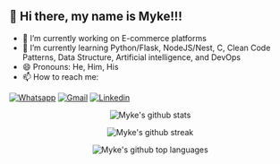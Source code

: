 ## 👋 Hi there, my name is Myke!!!

- 🔭 I’m currently working on E-commerce platforms
- 🌱 I’m currently learning Python/Flask, NodeJS/Nest, C, Clean Code Patterns, Data Structure, Artificial intelligence, and DevOps
- 😄 Pronouns: He, Him, His
- 📫 How to reach me:

[![Whatsapp](https://img.shields.io/badge/WhatsApp-25D366?style=for-the-badge&logo=whatsapp&logoColor=white&url=https://wa.me/+5513988047620)](https://wa.me/+5513988047620)
[![Gmail](https://img.shields.io/badge/Gmail-D14836?style=for-the-badge&logo=gmail&logoColor=white&url=https://sujeitoprogramador.com/)](mailto:mykeapo@gmail.com)
[![Linkedin](https://img.shields.io/badge/LinkedIn-0077B5?style=for-the-badge&logo=linkedin&logoColor=whitee&url=https://www.linkedin.com/in/myke-oliveira/)](https://www.linkedin.com/in/myke-oliveira/)

<div align="center">

![Myke's github stats](https://github-readme-stats.vercel.app/api?username=myke-oliveira&amp;theme=dracula&amp;show_icons=true&amp;hide_border=false&amp;count_private=true)

![Myke's github streak](https://github-readme-streak-stats.herokuapp.com/?user=myke-oliveira&amp;theme=dracula&amp;hide_border=false)

![Myke's github top languages](https://github-readme-stats.vercel.app/api/top-langs/?username=myke-oliveira&amp;theme=dracula&amp;show_icons=true&amp;hide_border=false&amp;layout=compact)
</div>
<!--
**myke-oliveira/myke-oliveira** is a ✨ _special_ ✨ repository because its `README.md` (this file) appears on your GitHub profile.

Here are some ideas to get you started:

- 🔭 I’m currently working on ...
- 🌱 I’m currently learning ...
- 👯 I’m looking to collaborate on ...
- 🤔 I’m looking for help with ...
- 💬 Ask me about ...
- 📫 How to reach me: ...
- 😄 Pronouns: ...
- ⚡ Fun fact: ...
-->
